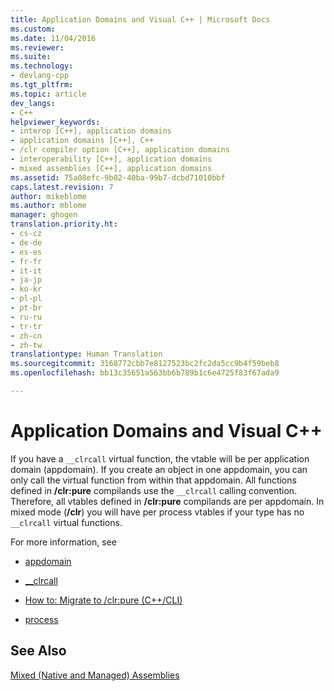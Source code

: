 ```yaml
---
title: Application Domains and Visual C++ | Microsoft Docs
ms.custom: 
ms.date: 11/04/2016
ms.reviewer: 
ms.suite: 
ms.technology:
- devlang-cpp
ms.tgt_pltfrm: 
ms.topic: article
dev_langs:
- C++
helpviewer_keywords:
- interop [C++], application domains
- application domains [C++], C++
- /clr compiler option [C++], application domains
- interoperability [C++], application domains
- mixed assemblies [C++], application domains
ms.assetid: 75a08efc-9b02-40ba-99b7-dcbd71010bbf
caps.latest.revision: 7
author: mikeblome
ms.author: mblome
manager: ghogen
translation.priority.ht:
- cs-cz
- de-de
- es-es
- fr-fr
- it-it
- ja-jp
- ko-kr
- pl-pl
- pt-br
- ru-ru
- tr-tr
- zh-cn
- zh-tw
translationtype: Human Translation
ms.sourcegitcommit: 3168772cbb7e8127523bc2fc2da5cc9b4f59beb8
ms.openlocfilehash: bb13c35651a563bb6b789b1c6e4725f83f67ada9

---
```

# Application Domains and Visual C++
If you have a `__clrcall` virtual function, the vtable will be per application domain (appdomain). If you create an object in one appdomain, you can only call the virtual function from within that appdomain. All functions defined in **/clr:pure** compilands use the `__clrcall` calling convention. Therefore, all vtables defined in **/clr:pure** compilands are per appdomain. In mixed mode (**/clr**) you will have per process vtables if your type has no `__clrcall` virtual functions.  
  
 For more information, see  
  
-   [appdomain](../cpp/appdomain.md)  
  
-   [__clrcall](../cpp/clrcall.md)  
  
-   [How to: Migrate to /clr:pure (C++/CLI)](../dotnet/how-to-migrate-to-clr-pure-cpp-cli.md)  
  
-   [process](../cpp/process.md)  
  
## See Also  
 [Mixed (Native and Managed) Assemblies](../dotnet/mixed-native-and-managed-assemblies.md)


<!--HONumber=Jan17_HO1-->


